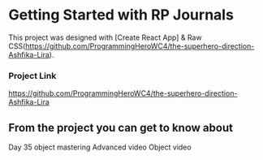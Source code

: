 # Getting Started with RP Journals

This project was designed with [Create React App] & Raw CSS(https://github.com/ProgrammingHeroWC4/the-superhero-direction-Ashfika-Lira).

### Project Link

https://github.com/ProgrammingHeroWC4/the-superhero-direction-Ashfika-Lira

## From the project you can get to know about

Day 35 object mastering
Advanced video
Object video
